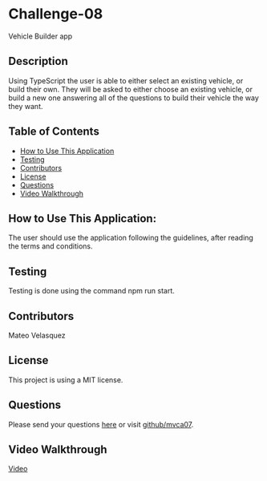 # Challenge-08
Vehicle Builder app
  
  ## Description
  Using TypeScript the user is able to either select an existing vehicle, or build their own. They will be asked to either choose an existing vehicle, or build a new one answering all of the questions to build their vehicle the way they want. 
  
  ## Table of Contents
  * [How to Use This Application](#HowtoUseThisApplication)
  * [Testing](#testing) 
  * [Contributors](#contributors)
  * [License](#License)
  * [Questions](#questions)
  * [Video Walkthrough](#VideoWalkthrough)
  

  
  ## How to Use This Application:
  The user should use the application following the guidelines, after reading the terms and conditions.  
  
  ## Testing
  Testing is done using the command npm run start.
  
  ## Contributors
  Mateo Velasquez

  ## License
  This project is using a MIT license.
  
  ## Questions
  Please send your questions [here](mailto:mvca07@gmail.com?subject=[GitHub]%20Dev%20Connect) or visit [github/mvca07](https://github.com/mvca07).

  ## Video Walkthrough
  [Video](#./assets)
